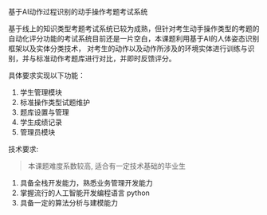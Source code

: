 基于AI动作过程识别的动手操作考题考试系统

基于线上的知识类型考题考试系统已较为成熟，但针对考生动手操作类型的考题的自动化评分功能的考试系统目前还是一片空白，本课题利用基于AI的人体姿态识别框架以及实体分类技术，
对考生的动作以及动作所涉及的环境实体进行训练与识别，并与标准动作考题库进行对比，并即时反馈评分。 

具体要求实现以下功能：
1. 学生管理模块 
2. 标准操作类型试题维护
3. 题库设置与管理 
4. 学生成绩记录
5. 管理员模块

技术要求:

> 本课题难度系数较高, 适合有一定技术基础的毕业生
>
1. 具备全栈开发能力，熟悉业务管理开发能力
2. 掌握流行的人工智能开发编程语言 python
3. 具备一定的算法分析与建模能力
